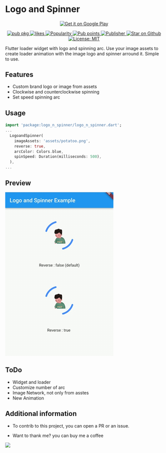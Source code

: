 # Logo and Spinner

<p align="center">
  <a href="https://play.google.com/store/apps/details?id=dev.pmatatias.gnade&pcampaignid=web_share&pcampaignid=pcampaignidMKT-Other-global-all-co-prtnr-py-PartBadge-Mar2515-1" style="display: inline-block;">
    <img alt="Get it on Google Play" src="https://play.google.com/intl/en_us/badges/static/images/badges/en_badge_web_generic.png" height="90" style="vertical-align: middle;"/>
  </a>
</p>

<p align="center">
  <a href="https://pub.dev/packages/logo_n_spinner">
    <img src="https://img.shields.io/pub/v/logo_n_spinner.svg" alt="pub pkg">
  </a>
  <a href="https://pub.dev/packages/logo_n_spinner/score">
    <img src="https://img.shields.io/pub/likes/logo_n_spinner?logo=dart" alt="likes">
  </a>
  <a href="https://pub.dev/packages/logo_n_spinner/score">
    <img src="https://img.shields.io/pub/popularity/logo_n_spinner?logo=dart" alt="Popularity">
  </a>
  <a href="https://pub.dev/packages/logo_n_spinner/score">
    <img src="https://img.shields.io/pub/points/logo_n_spinner?logo=dart" alt="Pub points">
  </a>
  <a href="https://pub.dev/publishers/pmatatias.dev/packages">
    <img src="https://img.shields.io/pub/publisher/logo_n_spinner.svg" alt="Publisher">
  </a>
  <a href="https://github.com/pmatatias/logo-n-spinner">
    <img src="https://img.shields.io/github/stars/pmatatias/logo-n-spinner.svg?style=flat&logo=github&colorB=deepgreen&label=stars" alt="Star on Github">
  </a>
  <a href="https://opensource.org/licenses/MIT">
    <img src="https://img.shields.io/badge/license-MIT-red.svg" alt="License: MIT">
  </a>
</p>

Flutter loader widget with logo and spinning arc. Use your image assets to create loader animation with the image logo and spinner arround it. Simple to use.

## Features

- Custom brand logo or image from assets
- Clockwise and counterclockwise spinning
- Set speed spinning arc

## Usage

```dart
import 'package:logo_n_spinner/logo_n_spinner.dart';
...
  LogoandSpinner(
    imageAssets: 'assets/potatoo.png',
    reverse: true,
    arcColor: Colors.blue,
    spinSpeed: Duration(milliseconds: 500),
  ),
...
```

## Preview

<img src="https://raw.githubusercontent.com/pmatatias/logo-n-spinner/master/assets/preview.gif" alt="img prev" title="img prev">

## ToDo

- Widget and loader
- Customize number of arc
- Image Network, not only from asstes
- New Animation

## Additional information

- To contrib to this project, you can open a PR or an issue.

- Want to thank me? you can buy me a coffee

<a href="https://www.buymeacoffee.com/pmatatias"><img src="https://img.buymeacoffee.com/button-api/?text=Buy me a coffee&emoji=👨‍💻&slug=pmatatias&button_colour=5F7FFF&font_colour=ffffff&font_family=Inter&outline_colour=000000&coffee_colour=FFDD00" /></a>
